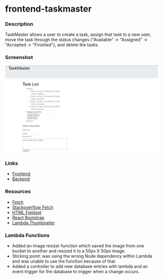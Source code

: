# frontend-taskmaster

### Description
TaskMaster allows a user to create a task, assign that task to a new user, move the task through the status changes ("Available" -> "Assigned" -> "Accepted -> "Finished"), and delete the tasks.

### Screenshot
![screenshot](./frontend-taskmaster/src/assets/taskmaster.png)

### Links
* [Frontend](http://taskmaster-np.s3-website-us-west-2.amazonaws.com/)
* [Backend](http://taskmaster-env.3nz9fretef.us-west-2.elasticbeanstalk.com/api/v1/tasks)

### Resources
* [Fetch](https://developer.mozilla.org/en-US/docs/Web/API/Fetch_API/Using_Fetch)
* [Stackoverflow Fetch](https://stackoverflow.com/questions/40284338/javascript-fetch-delete-and-put-requests)
* [HTML Fieldset](https://www.w3schools.com/tags/tag_fieldset.asp)
* [React Bootstrap](https://react-bootstrap.github.io/getting-started/introduction/)
* [Lambda Thumbnailer](https://docs.aws.amazon.com/lambda/latest/dg/with-s3-example.html)

### Lambda Functions
* Added an image resizer function which saved the image from one bucket to another and resized it to a 50px X 50px image.
* Sticking point: was using the wrong Node dependency within Lambda and was unable to use the function because of that.
* Added a controller to add new database entries with lambda and an event trigger for the database to trigger when a change occurs.
